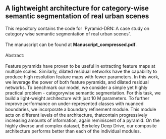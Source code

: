 ## A lightweight architecture for category-wise semantic segmentation of real urban scenes

This repository contains the code for 'Pyramid-DRN: A case study on category wise semantic segmentation of real urban scenes'. 
<br><br>
The manuscript can be found at <b>Manuscript_compressed.pdf</b>.
<br><br>
Abstract: <br><br>
Feature pyramids have proven to be useful in extracting feature maps at multiple scales. Similarly, dilated residual networks have the capability to produce high resolution feature maps with fewer parameters. In this work, we leverage the power of both feature pyramids, and dilated residual networks. To benchmark our model, we consider a simple yet highly practical problem - categorywise semantic segmentation. For this task, we build a light-weight architecture with just 10 M parameters. To further improve performance on under-represented classes with nuanced boundaries, we incorporate a boundary reﬁnement module. This module acts on different levels of the architecture, thatcontain progressively increasing amounts of information, again reminiscent of a pyramid. On the highly diverse and complex dataset, Berkeley Deep Drive, our composite architecture performs better than each of the individual modules. 
